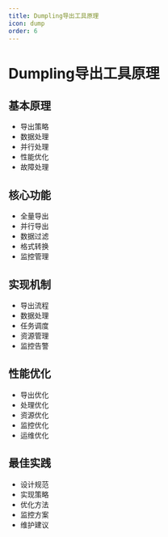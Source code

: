 ```yaml
---
title: Dumpling导出工具原理
icon: dump
order: 6
---
```


# Dumpling导出工具原理

## 基本原理
- 导出策略
- 数据处理
- 并行处理
- 性能优化
- 故障处理

## 核心功能
- 全量导出
- 并行导出
- 数据过滤
- 格式转换
- 监控管理

## 实现机制
- 导出流程
- 数据处理
- 任务调度
- 资源管理
- 监控告警

## 性能优化
- 导出优化
- 处理优化
- 资源优化
- 监控优化
- 运维优化

## 最佳实践
- 设计规范
- 实现策略
- 优化方法
- 监控方案
- 维护建议
